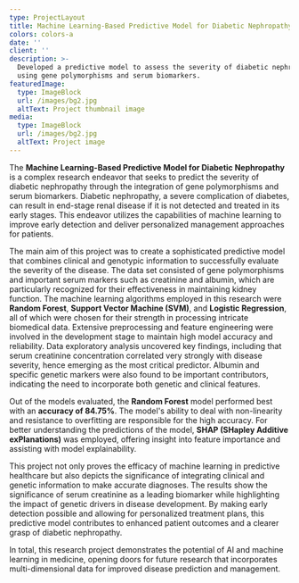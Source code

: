 ```yaml
---
type: ProjectLayout
title: Machine Learning-Based Predictive Model for Diabetic Nephropathy
colors: colors-a
date: ''
client: ''
description: >-
  Developed a predictive model to assess the severity of diabetic nephropathy
  using gene polymorphisms and serum biomarkers.
featuredImage:
  type: ImageBlock
  url: /images/bg2.jpg
  altText: Project thumbnail image
media:
  type: ImageBlock
  url: /images/bg2.jpg
  altText: Project image
---
```

The **Machine Learning-Based Predictive Model for Diabetic Nephropathy** is a complex research endeavor that seeks to predict the severity of diabetic nephropathy through the integration of gene polymorphisms and serum biomarkers. Diabetic nephropathy, a severe complication of diabetes, can result in end-stage renal disease if it is not detected and treated in its early stages. This endeavor utilizes the capabilities of machine learning to improve early detection and deliver personalized management approaches for patients.

The main aim of this project was to create a sophisticated predictive model that combines clinical and genotypic information to successfully evaluate the severity of the disease. The data set consisted of gene polymorphisms and important serum markers such as creatinine and albumin, which are particularly recognized for their effectiveness in maintaining kidney function. The machine learning algorithms employed in this research were **Random Forest**, **Support Vector Machine (SVM)**, and **Logistic Regression**, all of which were chosen for their strength in processing intricate biomedical data. Extensive preprocessing and feature engineering were involved in the development stage to maintain high model accuracy and reliability. Data exploratory analysis uncovered key findings, including that serum creatinine concentration correlated very strongly with disease severity, hence emerging as the most critical predictor. Albumin and specific genetic markers were also found to be important contributors, indicating the need to incorporate both genetic and clinical features.

Out of the models evaluated, the **Random Forest** model performed best with an **accuracy of 84.75%**. The model's ability to deal with non-linearity and resistance to overfitting are responsible for the high accuracy. For better understanding the predictions of the model, **SHAP (SHapley Additive exPlanations)** was employed, offering insight into feature importance and assisting with model explainability.

This project not only proves the efficacy of machine learning in predictive healthcare but also depicts the significance of integrating clinical and genetic information to make accurate diagnoses. The results show the significance of serum creatinine as a leading biomarker while highlighting the impact of genetic drivers in disease development. By making early detection possible and allowing for personalized treatment plans, this predictive model contributes to enhanced patient outcomes and a clearer grasp of diabetic nephropathy.

In total, this research project demonstrates the potential of AI and machine learning in medicine, opening doors for future research that incorporates multi-dimensional data for improved disease prediction and management.
